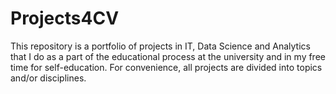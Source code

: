 # Projects4CV

This repository is a portfolio of projects in IT, Data Science and Analytics that I do as a part of the educational process at the university and in my free time for self-education. For convenience, all projects are divided into topics and/or disciplines.
